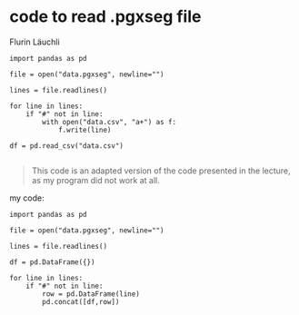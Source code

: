 # code to read .pgxseg file
Flurin Läuchli

```
import pandas as pd

file = open("data.pgxseg", newline="")

lines = file.readlines()

for line in lines:
    if "#" not in line:
        with open("data.csv", "a+") as f:
            f.write(line)

df = pd.read_csv("data.csv")


```

>This code is an adapted version of the code presented in the lecture, as my program did not work at all.

my code:
```
import pandas as pd

file = open("data.pgxseg", newline="")

lines = file.readlines()

df = pd.DataFrame({})

for line in lines:
    if "#" not in line:
        row = pd.DataFrame(line)
        pd.concat([df,row])

